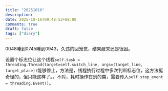 ```yaml
---
title: "20251016"
description: 
date: 2025-10-16T09:48:53+08:00
comments: true
draft: false
tags: ["diary"]
---
```

0048睡到0745睡到0943，久违的回笼觉，结果醒来还是很困。

设置个标志位让这个线程`self.task = threading.Thread(target=self.switch_line, args=(target_line, target_place))`能够停止，方法是，线程执行过程中多次判断标志位，这方法挺奇怪的，但只能这样了。。不对，耗时操作在别的类，需要传入`self.stop_event = threading.Event()`。
